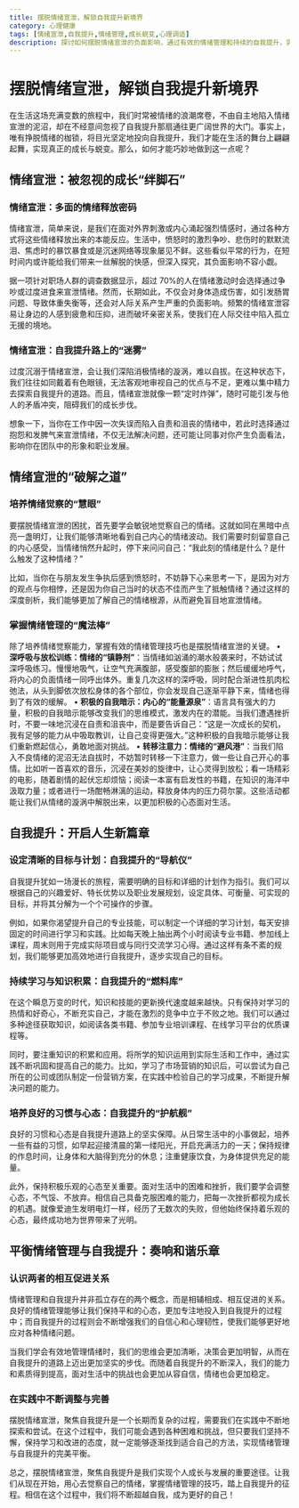 ```yaml
---
title: 摆脱情绪宣泄，解锁自我提升新境界
category: 心理健康
tags: [情绪宣泄,自我提升,情绪管理,成长蜕变,心理调适]
description: 探讨如何摆脱情绪宣泄的负面影响，通过有效的情绪管理和持续的自我提升，实现个人成长与蜕变，开启人生新篇章。
---
```

# 摆脱情绪宣泄，解锁自我提升新境界
在生活这场充满变数的旅程中，我们时常被情绪的浪潮席卷，不由自主地陷入情绪宣泄的泥沼，却在不经意间忽视了自我提升那扇通往更广阔世界的大门。事实上，唯有挣脱情绪的枷锁，将目光坚定地投向自我提升，我们才能在生活的舞台上翩翩起舞，实现真正的成长与蜕变。那么，如何才能巧妙地做到这一点呢？

## 情绪宣泄：被忽视的成长“绊脚石”
### 情绪宣泄：多面的情绪释放密码
情绪宣泄，简单来说，是我们在面对外界刺激或内心涌起强烈情感时，通过各种方式将这些情绪释放出来的本能反应。生活中，愤怒时的激烈争吵、悲伤时的默默流泪、焦虑时的暴饮暴食或是沉迷网络等现象屡见不鲜。这些看似平常的行为，在短时间内或许能给我们带来一丝解脱的快感，但深入探究，其负面影响不容小觑。

据一项针对职场人群的调查数据显示，超过 70%的人在情绪激动时会选择通过争吵或过度进食来宣泄情绪。然而，长期如此，不仅会对身体造成伤害，如引发肠胃问题、导致体重失衡等，还会对人际关系产生严重的负面影响。频繁的情绪宣泄容易让身边的人感到疲惫和压抑，进而破坏亲密关系，使我们在人际交往中陷入孤立无援的境地。

### 情绪宣泄：自我提升路上的“迷雾”
过度沉溺于情绪宣泄，会让我们深陷消极情绪的漩涡，难以自拔。在这种状态下，我们往往如同戴着有色眼镜，无法客观地审视自己的优点与不足，更难以集中精力去探索自我提升的道路。而且，情绪宣泄就像一颗“定时炸弹”，随时可能引发与他人的矛盾冲突，阻碍我们的成长步伐。

想象一下，当你在工作中因一次失误而陷入自责和沮丧的情绪中，若此时选择通过抱怨和发脾气来宣泄情绪，不仅无法解决问题，还可能让同事对你产生负面看法，影响你在团队中的形象和职业发展。

## 情绪宣泄的“破解之道”
### 培养情绪觉察的“慧眼”
要摆脱情绪宣泄的困扰，首先要学会敏锐地觉察自己的情绪。这就如同在黑暗中点亮一盏明灯，让我们能够清晰地看到自己内心的情绪波动。我们需要时刻留意自己的内心感受，当情绪悄然升起时，停下来问问自己：“我此刻的情绪是什么？是什么触发了这种情绪？”

比如，当你在与朋友发生争执后感到愤怒时，不妨静下心来思考一下，是因为对方的观点与你相悖，还是因为你自己当时的状态不佳而产生了抵触情绪？通过这样的深度剖析，我们能够更加了解自己的情绪根源，从而避免盲目地宣泄情绪。

### 掌握情绪管理的“魔法棒”
除了培养情绪觉察能力，掌握有效的情绪管理技巧也是摆脱情绪宣泄的关键。
 • **深呼吸与放松训练：情绪的“镇静剂”**：当情绪如汹涌的潮水般袭来时，不妨试试深呼吸练习。慢慢地吸气，让空气充满腹部，感受腹部的膨胀；然后缓缓地呼气，将内心的负面情绪一同呼出体外。重复几次这样的深呼吸，同时配合渐进性肌肉松弛法，从头到脚依次放松身体的各个部位，你会发现自己逐渐平静下来，情绪也得到了有效的缓解。
 • **积极的自我暗示：内心的“能量源泉”**：语言具有强大的力量，积极的自我暗示能够改变我们的思维模式，激发内在的潜能。当我们遭遇挫折时，不要一味地沉浸在自责和沮丧中，而是要告诉自己：“这是一次成长的契机，我有足够的能力从中吸取教训，让自己变得更强大。”这种积极的自我暗示能够让我们重新燃起信心，勇敢地面对挑战。
 • **转移注意力：情绪的“避风港”**：当我们陷入不良情绪的泥沼无法自拔时，不妨暂时转移一下注意力，做一些让自己开心的事情。比如听一首喜欢的音乐，沉浸在美妙的旋律中，让心灵得到放松；看一场精彩的电影，随着剧情的起伏忘却烦恼；阅读一本富有启发性的书籍，在知识的海洋中汲取力量；或者进行一场酣畅淋漓的运动，释放身体内的压力荷尔蒙。这些活动都能让我们从情绪的漩涡中解脱出来，以更加积极的心态面对生活。

## 自我提升：开启人生新篇章
### 设定清晰的目标与计划：自我提升的“导航仪”
自我提升犹如一场漫长的旅程，需要明确的目标和详细的计划作为指引。我们可以根据自己的兴趣爱好、特长优势以及职业发展规划，设定具体、可衡量、可实现的目标，并将其分解为一个个可操作的步骤。

例如，如果你渴望提升自己的专业技能，可以制定一个详细的学习计划，每天安排固定的时间进行学习和实践。比如每天晚上抽出两个小时阅读专业书籍、参加线上课程，周末则用于完成实际项目或与同行交流学习心得。通过这样有条不紊的规划，我们能够更加高效地进行自我提升，逐步实现自己的目标。

### 持续学习与知识积累：自我提升的“燃料库”
在这个瞬息万变的时代，知识和技能的更新换代速度越来越快。只有保持对学习的热情和好奇心，不断充实自己，才能在激烈的竞争中立于不败之地。我们可以通过多种途径获取知识，如阅读各类书籍、参加专业培训课程、在线学习平台的优质课程等。

同时，要注重知识的积累和应用。将所学的知识运用到实际生活和工作中，通过实践不断巩固和提高自己的能力。比如，学习了市场营销的知识后，可以尝试为自己所在的公司或团队制定一份营销方案，在实践中检验自己的学习成果，不断提升解决问题的能力。

### 培养良好的习惯与心态：自我提升的“护航舰”
良好的习惯和心态是自我提升道路上的坚实保障。从日常生活中的小事做起，培养一些有益的习惯，如早起迎接清晨的第一缕阳光，开启充满活力的一天；保持规律的作息时间，让身体和大脑得到充分的休息；注重健康饮食，为身体提供充足的能量。

此外，保持积极乐观的心态至关重要。面对生活中的困难和挫折，我们要学会调整心态，不气馁、不放弃。相信自己具备克服困难的能力，把每一次挫折都视为成长的机遇。就像爱迪生发明电灯一样，经历了无数次的失败，但他始终保持着乐观的心态，最终成功地为世界带来了光明。

## 平衡情绪管理与自我提升：奏响和谐乐章
### 认识两者的相互促进关系
情绪管理和自我提升并非孤立存在的两个概念，而是相辅相成、相互促进的关系。良好的情绪管理能够让我们保持平和的心态，更加专注地投入到自我提升的过程中；而自我提升的过程则会不断增强我们的自信心和心理韧性，使我们能够更好地应对各种情绪问题。

当我们学会有效地管理情绪时，我们的思维会更加清晰，决策会更加明智，从而在自我提升的道路上迈出更加坚实的步伐。而随着自我提升的不断深入，我们的能力和素质得到提高，面对生活中的挑战也会更加从容自信，情绪也会更加稳定。

### 在实践中不断调整与完善
摆脱情绪宣泄，聚焦自我提升是一个长期而复杂的过程，需要我们在实践中不断地探索和尝试。在这个过程中，我们可能会遇到各种困难和挑战，但只要我们坚持不懈，保持学习和改进的态度，就一定能够逐渐找到适合自己的方法，实现情绪管理与自我提升的完美平衡。

总之，摆脱情绪宣泄，聚焦自我提升是我们实现个人成长与发展的重要途径。让我们从现在开始，用心去觉察自己的情绪，掌握情绪管理的技巧，踏上自我提升的征程。相信在这个过程中，我们将不断超越自我，成为更好的自己！